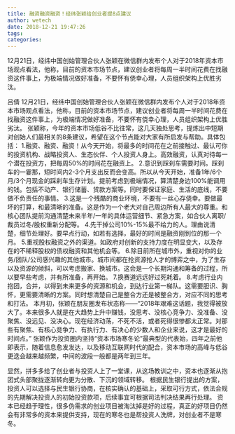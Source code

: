 ```yaml
---
title: 融资融资融资！经纬张颖给创业者提8点建议
author: wetech
date: 2018-12-21 19:47:26
tags: 
categories: 
---
```

12月21日，经纬中国创始管理合伙人张颖在微信群内发布个人对于2018年资本市场观点看法，他称，目前的资本市场节点，建议创业者将每周一半时间花费在找融资这件事上，为极端情况做好准备，不要怀有侥幸心理，人员组织架构上优胜劣汰。
<!-- more -->
吕倩
12月21日，经纬中国创始管理合伙人张颖在微信群内发布个人对于2018年资本市场观点看法，他称，目前的资本市场节点，建议创业者将每周一半时间花费在找融资这件事上，为极端情况做好准备，不要怀有侥幸心理，人员组织架构上优胜劣汰。
张颖称，今年的资本市场低谷不比往常，这几天独处思考，提炼出中短期对创始人们最相关的8条建议，希望在这个节点能对大家有所启发与帮助。具体包括：
1.融资、融资、融资！从今天开始，将最多的时间花在之前接触过、最认可你的投资机构、战略投资人、生态伙伴、个人投资人身上。高效融资，认真对待每一个潜在投资方，把每周50%的时间花在融资上。
2.意识到踩刹车需要时间。踩刹车的一霎那，短时间内2-3个月支出反而会变高。所以从今天开始，准备1年/6个月/3个月现金的踩刹车生存计划。提前考虑到极端情况，算清楚身边100%能调用的钱。包括不动产、银行储蓄、贷款方案等。同时要保证家庭、生活的底线，不要做不负责任的事情。
3.这是一个残酷的商业环境，不要有一丝心存侥幸。要做最坏的打算，和最清晰的准备。这是作为一个老大对自己周边所有人最大的尊重。和核心团队提前沟通清楚未来半年/一年的具体运营细节、紧急方案，如合伙人离职/裁员过冬/股权重新分配等。
4.先干掉公司10%-15%最不给力的人。理由说清楚，细节处理好。要早点行动，如若有选择，最好的时间是融资刚到位的那一个月。
5.重视股权融资之外的渠道。如政府对创新的支持力度在明显变大，以及存在的不稀释股权的债权融资和其他机会等。
6.除目前所在城市外，重视对你的业务/团队/公司感兴趣的其他城市。城市间都在抢资源抢人才的博弈之中，为了生存以及资源的倾斜，可以考虑搬家、换城市。这会是一个长期沟通和筹备的过程，所以要早些考虑，并有所准备，再开始。
7.换赛道远远好过死耗着。
8.考虑行业内抱团，合并，以得到未来更多的资源和机会，到达行业第一梯队。这需要胆识、胸怀，更需要清晰的方案。同时想清楚自己是整合方还是被整合方，对应不同的思考和打法。
本月初，张颖在朋友圈发布状态称——“2018年艰难这话题，我觉得被放大了。本来很多人就是在大趋势上升中赚钱，没思考、没核心竞争力、没准备、没聚焦、没远见、没决心。现在经济动荡，不死不活，或者死得很惨都太正常。对那些有聚焦、有核心竞争力、有执行力、有决心的少数人和企业来说，这才是最好的时间点。”
张颖作为投资圈内坚持“资本市场寒冬论”最典型的代表始，四年之前他即表示，随着信息愈发发达，以及移动互联网时代的配合，资本市场的高峰与低谷更迭会越来越频繁，中间的波段一般都是两年到三年。
 
 
显然，拼多多给了创业者与投资人上了一堂课，从这场教训之中，资本也逐渐从抱团式头部聚拢逐渐转向更为分散、下沉的领域转移。
根据民生银行提出的方案，投资人可以选择与民生银行协商，在核实确认的基础上，采取可行方式，依法合规的先期解决投资人的初始投资款项，后续事宜可根据司法判决结果再行处理。
资本已经趋于理性，很多伪需求的创业项目被淘汰掉是好的过程，真正的好项目仍然会有非常多的资本来提供支持，现在的寒冬也是帮投资人洗牌，对创业者不是寒冬。
